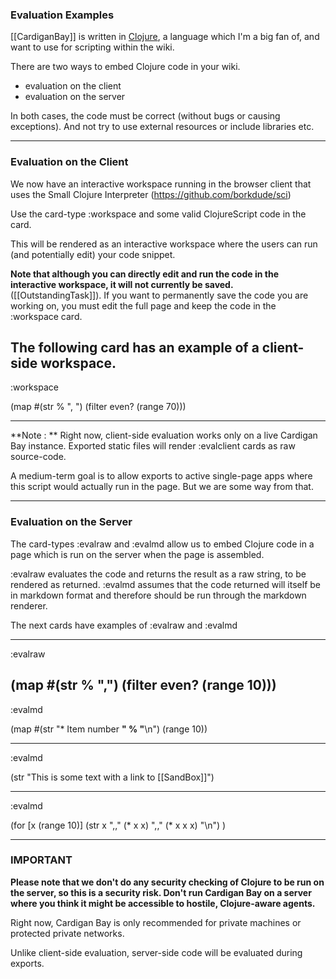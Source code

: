 
### Evaluation Examples

[[CardiganBay]] is written in [Clojure](https://clojure.org/), a language which I'm a big fan of, and want to use for scripting within the wiki.

There are two ways to embed Clojure code in your wiki.

* evaluation on the client
* evaluation on the server

In both cases, the code must be correct (without bugs or causing exceptions). And not try to use external resources or include libraries etc.

----
### Evaluation on the Client

We now have an interactive workspace running in the browser client that uses the Small Clojure Interpreter (<https://github.com/borkdude/sci>)

Use the card-type :workspace and some valid ClojureScript code in the card.

This will be rendered as an interactive workspace where the users can run (and potentially edit) your code snippet.

**Note that although you can directly edit and run the code in the interactive workspace, it will not currently be saved.** ([[OutstandingTask]]). If you want to permanently save the code you are working on, you must edit the full page and keep the code in the :workspace card.
 
The following card has an example of a client-side workspace.
----
:workspace

(map 
  #(str % ", ") 
  (filter even? (range 70)))

----

**Note : ** Right now, client-side evaluation works only on a live Cardigan Bay instance. Exported static files will render :evalclient cards as raw source-code. 
 
A medium-term goal is to allow exports to active single-page apps where this script would actually run in the page. But we are some way from that.

----
### Evaluation on the Server

The card-types :evalraw and :evalmd allow us to embed Clojure code in a page which is run on the server when the page is assembled. 


:evalraw evaluates the code and returns the result as a raw string, to be rendered as returned. :evalmd assumes that the code returned will itself be in markdown format and therefore should be run through the markdown renderer.

The next cards have examples of :evalraw and :evalmd

----
:evalraw

(map 
  #(str % ",") 
  (filter even? (range 10)))
----
:evalmd

(map #(str "* Item number **" % "**\n") (range 10))

----
:evalmd

(str "This is some text with a link to [[SandBox]]")

----
:evalmd

(for [x (range 10)] 
   (str x ",," (* x x) ",," (* x x x) "\n")
)

----
### IMPORTANT

**Please note that we don't do any security checking of Clojure to be run on the server, so this is a security risk. Don't run Cardigan Bay on a server where you think it might be accessible to hostile, Clojure-aware agents.**

Right now, Cardigan Bay is only recommended for private machines or protected private networks.

Unlike client-side evaluation, server-side code will be evaluated during exports.
